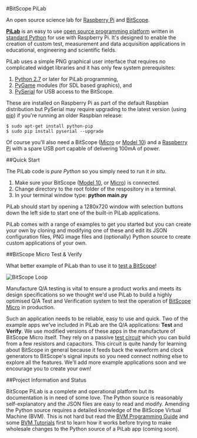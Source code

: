 #BitScope PiLab

An open source science lab for [Raspberry Pi](http://raspberrypi.org/) and [BitScope](http://bitscope.com/).

**[PiLab][4]** is an easy to use [open source programming platform](https://bitbucket.org/bitscope/pilab) written in [standard Python][6] for use with Raspberry Pi. It's designed to enable the creation of custom test, measurement and data acquisition applications in educational, engineering and scientific fields.  

PiLab uses a simple PNG graphical user interface that requires no complicated widget libraries and it has only few system prerequisites:

1. [Python 2.7][6] or later for PiLab programming,
2. [PyGame](http://www.pygame.org/) modules (for SDL based graphics), and
3. [PySerial](http://pyserial.sourceforge.net/) for USB access to the BitScope.

These are installed on Raspberry Pi as part of the default Raspbian distribution but PySerial may require upgrading to the latest version (using [pip](https://pypi.python.org/pypi/pip)) if you're running an older Raspbian release:

    $ sudo apt-get install python-pip
    $ sudo pip install pyserial --upgrade

Of course you'll also need a BitScope ([Micro][2] or [Model 10][1]) and a [Raspberry Pi][5] with a spare USB port capable of delivering 100mA of power.

##Quick Start

The PiLab code is *pure Python* so you simply need to run it *in situ*.

 1. Make sure your BitScope ([Model 10][1], or [Micro][2]) is connected.
 1. Change directory to the root folder of the respository in a terminal.
 1. In your terminal window type: **python main.py**

PiLab should start by opening a 1280x720 window with selection buttons down the left side to start one of the built-in PiLab applications. 

PiLab comes with a range of examples to get you started but you can create your own by cloning and modifying one of these and edit its JSON configuration files, PNG image files and (optionally) Python source to create custom applications of your own.

##BitScope Micro Test & Verify

What better example of PiLab than to use it to [test a BitScope][3]!

![BitScope Loop](http://bitscope.com/software/loop/01.gif)

Manufacture Q/A testing is vital to ensure a product works and meets its design specifications so we thought we'd use PiLab to build a highly optimised Q/A Test and Verification system to test the operation of [BitScope Micro][2] in production. 

Such an application needs to be reliable, easy to use and quick. Two of the example apps we've included in PiLab are the Q/A applications: **Test** and **Verify**. We use modified versions of these apps in the manufacture of BitScope Micro itself. They rely on a passive [test circuit][4] which you can build from a few resistors and capacitors. This circuit is quite handy for learning about BitScope in general because it feeds back the waveform and clock generators to BitScope's signal inputs so you need connect nothing else to explore all the features. We'll add more example applications soon and we encourage you to create your own!

##Project Information and Status

BitScope PiLab is a complete and operational platform but its documentation is in need of some love. The Python source is reasonably self-explanatory and the JSON files are easy to read and modify. Amending the Python source requires a detailed knowledge of the BitScope Virtual Machine (BVM). This is not hard but read the [BVM Programming Guide][4] and some [BVM Tutorials][4] first to learn how it works before trying to make wholesale changes to the Python source of a PiLab app (coming soon).

  [1]: http://bitscope.com/product/BS10/
  [2]: http://bitscope.com/micro/
  [3]: http://bitscope.com/software/loop/
  [4]: http://bitscope.com/soon/
  [5]: http://bitscope.com/blog/EK/?p=EK14H
  [6]: https://www.python.org/
